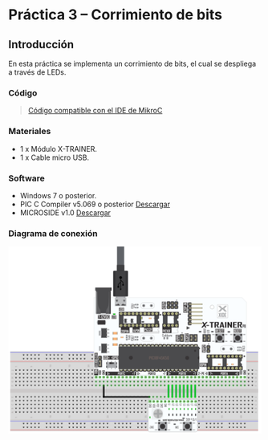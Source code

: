 # Práctica 3 – Corrimiento de bits

## Introducción
En esta práctica se implementa un corrimiento de bits, el cual se despliega a través de LEDs.

### Código
>[Código compatible con el IDE de MikroC](https://github.com/MICROSIDE-TECHNOLOGY/MikroC-X-TRAINER/blob/main/Practica%203/corrimiento_bits/Corrimiento_bits.c)

### Materiales
- 1 x Módulo X-TRAINER.
- 1 x Cable micro USB.

### Software
- Windows 7 o posterior.
- PIC C Compiler v5.069 o posterior [Descargar](http://www.ccsinfo.com/ccsfreedemo.php)
- MICROSIDE v1.0 [Descargar](https://microside.com/?smd_process_download=1&download_id=9453)

### Diagrama de conexión 
![Diagrama 1](https://github.com/MICROSIDE-TECHNOLOGY/MikroC-X-TRAINER/blob/main/Practica%203/Diagrama/CORRIMIENTO_X-TRAINERp8-BOOT-18F45K50.PNG)




